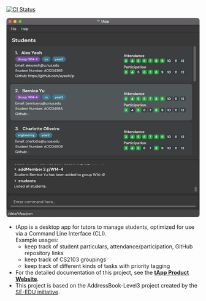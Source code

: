 [![CI Status](https://github.com/se-edu/addressbook-level3/workflows/Java%20CI/badge.svg)](https://github.com/AY2122S1-CS2103-W14-4/tp/actions)

![Ui](docs/images/Ui.png)

* tApp is a desktop app for tutors to manage students, optimized for use via a Command Line Interface (CLI).<br>
  Example usages:
  * keep track of student particulars, attendance/participation, GitHub repository links
  * keep track of CS2103 groupings
  * keep track of different kinds of tasks with priority tagging
* For the detailed documentation of this project, see the **[tApp Product Website](https://ay2122s1-cs2103-w14-4.github.io/tp/)**.
* This project is based on the AddressBook-Level3 project created by the [SE-EDU initiative](https://se-education.org).
